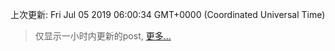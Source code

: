 
  
 上次更新: Fri Jul 05 2019 06:00:34 GMT+0000 (Coordinated Universal Time) 

 > 仅显示一小时内更新的post, [更多...](screenshots/)
  